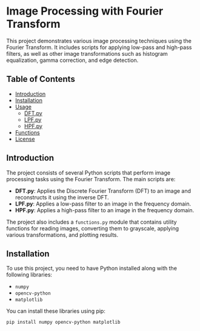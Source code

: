 # Image Processing with Fourier Transform

This project demonstrates various image processing techniques using the Fourier Transform. It includes scripts for applying low-pass and high-pass filters, as well as other image transformations such as histogram equalization, gamma correction, and edge detection.

## Table of Contents
- [Introduction](#introduction)
- [Installation](#installation)
- [Usage](#usage)
  - [DFT.py](#dftpy)
  - [LPF.py](#lpfpy)
  - [HPF.py](#hpfpy)
- [Functions](#functions)
- [License](#license)

## Introduction

The project consists of several Python scripts that perform image processing tasks using the Fourier Transform. The main scripts are:
- **DFT.py**: Applies the Discrete Fourier Transform (DFT) to an image and reconstructs it using the inverse DFT.
- **LPF.py**: Applies a low-pass filter to an image in the frequency domain.
- **HPF.py**: Applies a high-pass filter to an image in the frequency domain.

The project also includes a `functions.py` module that contains utility functions for reading images, converting them to grayscale, applying various transformations, and plotting results.

## Installation

To use this project, you need to have Python installed along with the following libraries:
- `numpy`
- `opencv-python`
- `matplotlib`

You can install these libraries using pip:

```bash
pip install numpy opencv-python matplotlib
